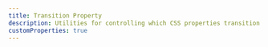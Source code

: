 ```yaml
---
title: Transition Property
description: Utilities for controlling which CSS properties transition.
customProperties: true
---
```

<div>
    <table-utility prefix="transition-property" property="transition-property" custom-property="transition-property"></table-utility>
</div>